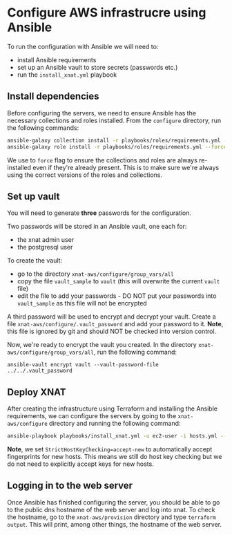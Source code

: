 # Configure AWS infrastrucre using Ansible

To run the configuration with Ansible we will need to:

- install Ansible requirements
- set up an Ansible vault to store secrets (passwords etc.)
- run the `install_xnat.yml` playbook

## Install dependencies

Before configuring the servers, we need to ensure Ansible has the necessary collections and roles installed. From the `configure` directory, run the following commands:

```bash
ansible-galaxy collection install -r playbooks/roles/requirements.yml --force
ansible-galaxy role install -r playbooks/roles/requirements.yml --force
```

We use to `force` flag to ensure the collections and roles are always re-installed even if they're already present. This is to make sure we're always using the correct versions of the roles and collections.

## Set up vault

You will need to generate **three** passwords for the configuration.

Two passwords will be stored in an Ansible vault, one each for:

- the xnat admin user
- the postgresql user

To create the vault:

- go to the directory `xnat-aws/configure/group_vars/all`
- copy the file `vault_sample` to `vault` (this will overwrite the current `vault` file)
- edit the file to add your passwords - DO NOT put your passwords into `vault_sample` as this file will not be encrypted

A third password will be used to encrypt and decrypt your vault. Create a file `xnat-aws/configure/.vault_password` and add your password to it. **Note**, this file is ignored by git and should NOT be checked into version control.

Now, we're ready to encrypt the vault you created. In the directory `xnat-aws/configure/group_vars/all`, run the following command:

```
ansible-vault encrypt vault --vault-password-file ../../.vault_password
```

## Deploy XNAT

After creating the infrastructure using Terraform and installing the Ansible requirements, we can configure the servers by going to the `xnat-aws/configure` directory and running the following command:

```bash
ansible-playbook playbooks/install_xnat.yml -u ec2-user -i hosts.yml --vault-password-file=.vault_password --key-file '../ssh/aws_rsa.pem' --ssh-common-args='-o StrictHostKeyChecking=accept-new'
```

**Note**, we set `StrictHostKeyChecking=accept-new` to automatically accept fingerprints for new hosts. This means we still do host key checking but we do not need to explicitly accept keys for new hosts.

## Logging in to the web server

Once Ansible has finished configuring the server, you should be able to go to the public dns hostname of the web server and log into xnat. To check the hostname, go to the `xnat-aws/provision` directory and type `terraform output`. This will print, among other things, the hostname of the web server.

